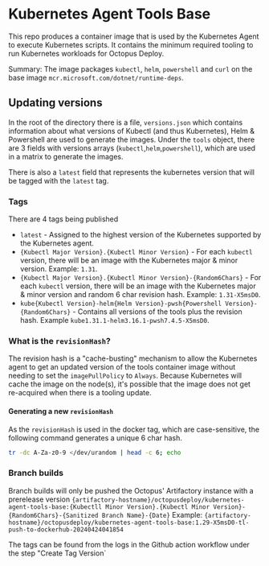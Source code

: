 # Kubernetes Agent Tools Base

This repo produces a container image that is used by the Kubernetes Agent to execute Kubernetes scripts. It contains the minimum required tooling to run Kubernetes workloads for Octopus Deploy.

Summary: The image packages `kubectl`, `helm`, `powershell` and `curl` on the base image `mcr.microsoft.com/dotnet/runtime-deps`.

## Updating versions

In the root of the directory there is a file, `versions.json` which contains information about what versions of Kubectl (and thus Kubernetes), Helm & Powershell are used to generate the images.
Under the `tools` object, there are 3 fields with versions arrays (`kubectl`,`helm`,`powershell`), which are used in a matrix to generate the images.

There is also a `latest` field that represents the kubernetes version that will be tagged with the `latest` tag.

### Tags

There are 4 tags being published

- `latest` - Assigned to the highest version of the Kubernetes supported by the Kubernetes agent.
- `{Kubectl Major Version}.{Kubectl Minor Version}` - For each `kubectl` version, there will be an image with the Kubernetes major & minor version. Example: `1.31`.
- `{Kubectl Major Version}.{Kubectl Minor Version}-{Random6Chars}` - For each `kubectl` version, there will be an image with the Kubernetes major & minor version and random 6 char revision hash. Example: `1.31-X5msD0`.
- `kube{Kubectl Version}-helm{Helm Version}-pwsh{Powershell Version}-{Random6Chars}` - Contains all versions of the tools plus the revision hash. Example `kube1.31.1-helm3.16.1-pwsh7.4.5-X5msD0`. 

### What is the `revisionHash`?

The revision hash is a "cache-busting" mechanism to allow the Kubernetes agent to get an updated version of the tools container image without needing to set the `imagePullPolicy` to `Always`. Because Kubernetes will cache the image on the node(s), it's possible that the image does not get re-acquired when there is a tooling update.

#### Generating a new `revisionHash`

As the `revisionHash` is used in the docker tag, which are case-sensitive, the following command generates a unique 6 char hash.

```bash
tr -dc A-Za-z0-9 </dev/urandom | head -c 6; echo
```

### Branch builds 

Branch builds will only be pushed the Octopus' Artifactory instance with a prerelease version `{artifactory-hostname}/octopusdeploy/kubernetes-agent-tools-base:{Kubectll Minor Version}.{Kubectl Minor Version}-{Random6Chars}-{Sanitized Branch Name}-{Date}`
Example: `{artifactory-hostname}/octopusdeploy/kubernetes-agent-tools-base:1.29-X5msD0-tl-push-to-dockerhub-20240424041854`

The tags can be found from the logs in the Github action workflow under the step "Create Tag Version`